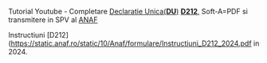 
Tutorial Youtube - Completare [Declaratie Unica(**DU**)](https://www.youtube.com/watch?v=taL9NjONa2A&ab_channel=VlogdeIT) [**D212**](https://static.anaf.ro/static/10/Anaf/Declaratii_R/declaratie_unica.html), Soft-A=PDF si transmitere in SPV al [ANAF](https://static.anaf.ro/static/10/Anaf/Declaratii_R/declaratie_unica.html)

Instructiuni [D212](https://static.anaf.ro/static/10/Anaf/formulare/Instructiuni_D212_2024.pdf in 2024.
